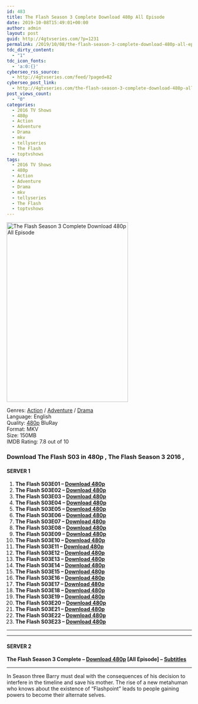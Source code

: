 ```yaml
---
id: 483
title: The Flash Season 3 Complete Download 480p All Episode
date: 2019-10-08T15:49:01+00:00
author: admin
layout: post
guid: http://4gtvseries.com/?p=1231
permalink: /2019/10/08/the-flash-season-3-complete-download-480p-all-episode/
tdc_dirty_content:
  - "1"
tdc_icon_fonts:
  - 'a:0:{}'
cyberseo_rss_source:
  - http://4gtvseries.com/feed/?paged=82
cyberseo_post_link:
  - http://4gtvseries.com/the-flash-season-3-complete-download-480p-all-episode/
post_views_count:
  - "0"
categories:
  - 2016 TV Shows
  - 480p
  - Action
  - Adventure
  - Drama
  - mkv
  - tellyseries
  - The Flash
  - toptvshows
tags:
  - 2016 TV Shows
  - 480p
  - Action
  - Adventure
  - Drama
  - mkv
  - tellyseries
  - The Flash
  - toptvshows
---
```

<img loading="lazy" class="aligncenter" src="https://3.bp.blogspot.com/-pAJQoTgoeX4/XZyvm0dpvfI/AAAAAAAAAbY/jBgIsXUkzJkb9kRMEgOn_blraVcQOmxjgCK4BGAYYCw/s1600/The%2BFlash%2BSeason%2B3.jpg" alt="The Flash Season 3 Complete Download 480p All Episode" width="330" height="488" />

Genres: <a href="http://4gtvseries.com/tag/action/" data-wpel-link="internal">Action</a> / <a href="http://4gtvseries.com/tag/adventure/" data-wpel-link="internal">Adventure</a> /&nbsp;<a href="http://4gtvseries.com/tag/drama/" data-wpel-link="internal">Drama</a>  
Language: English  
Quality:&nbsp;<a href="http://4gtvseries.com/tag/480p/" data-wpel-link="internal">480p</a> BluRay  
Format: MKV  
Size: 150MB  
IMDB Rating: 7.8 out of 10

### **Download The Flash S03 in 480p , The Flash Season 3 2016 ,&nbsp;**

#### <span><strong>SERVER 1</strong></span>

  1. **The Flash S03E01 – <a href="http://slink.dl480p.xyz/mzrgB" data-wpel-link="external" target="_blank" rel="nofollow external noopener noreferrer" class="wpel-icon-left"><i class="wpel-icon fa fa-download" aria-hidden="true"></i>Download 480p</a>**
  2. **The Flash S03E02 – <a href="http://slink.dl480p.xyz/f53Cnf2T" data-wpel-link="external" target="_blank" rel="nofollow external noopener noreferrer" class="wpel-icon-left"><i class="wpel-icon fa fa-download" aria-hidden="true"></i>Download 480p</a>**
  3. **The Flash S03E03 – <a href="http://slink.dl480p.xyz/F7MFTEwY" data-wpel-link="external" target="_blank" rel="nofollow external noopener noreferrer" class="wpel-icon-left"><i class="wpel-icon fa fa-download" aria-hidden="true"></i>Download 480p</a>**
  4. **The Flash S03E04 – <a href="http://slink.dl480p.xyz/WATI7" data-wpel-link="external" target="_blank" rel="nofollow external noopener noreferrer" class="wpel-icon-left"><i class="wpel-icon fa fa-download" aria-hidden="true"></i>Download 480p</a>**
  5. **The Flash S03E05 – <a href="http://slink.dl480p.xyz/zqgD" data-wpel-link="external" target="_blank" rel="nofollow external noopener noreferrer" class="wpel-icon-left"><i class="wpel-icon fa fa-download" aria-hidden="true"></i>Download 480p</a>**
  6. **The Flash S03E06 – <a href="http://slink.dl480p.xyz/TpSTrUr" data-wpel-link="external" target="_blank" rel="nofollow external noopener noreferrer" class="wpel-icon-left"><i class="wpel-icon fa fa-download" aria-hidden="true"></i>Download 480p</a>**
  7. **The Flash S03E07 – <a href="http://slink.dl480p.xyz/lyaebm" data-wpel-link="external" target="_blank" rel="nofollow external noopener noreferrer" class="wpel-icon-left"><i class="wpel-icon fa fa-download" aria-hidden="true"></i>Download 480p</a>**
  8. **The Flash S03E08 – <a href="http://slink.dl480p.xyz/Zk8VSfX" data-wpel-link="external" target="_blank" rel="nofollow external noopener noreferrer" class="wpel-icon-left"><i class="wpel-icon fa fa-download" aria-hidden="true"></i>Download 480p</a>**
  9. **The Flash S03E09 – <a href="http://slink.dl480p.xyz/LF6u9rI" data-wpel-link="external" target="_blank" rel="nofollow external noopener noreferrer" class="wpel-icon-left"><i class="wpel-icon fa fa-download" aria-hidden="true"></i>Download 480p</a>**
 10. **The Flash S03E10 – <a href="http://slink.dl480p.xyz/1N9oxkA" data-wpel-link="external" target="_blank" rel="nofollow external noopener noreferrer" class="wpel-icon-left"><i class="wpel-icon fa fa-download" aria-hidden="true"></i>Download 480p</a>**
 11. **The Flash S03E11 – <a href="http://slink.dl480p.xyz/cLHm" data-wpel-link="external" target="_blank" rel="nofollow external noopener noreferrer" class="wpel-icon-left"><i class="wpel-icon fa fa-download" aria-hidden="true"></i>Download 480p</a>**
 12. **The Flash S03E12 – <a href="http://slink.dl480p.xyz/JHOgYss7" data-wpel-link="external" target="_blank" rel="nofollow external noopener noreferrer" class="wpel-icon-left"><i class="wpel-icon fa fa-download" aria-hidden="true"></i>Download 480p</a>**
 13. **The Flash S03E13 – <a href="http://slink.dl480p.xyz/5PgRTh" data-wpel-link="external" target="_blank" rel="nofollow external noopener noreferrer" class="wpel-icon-left"><i class="wpel-icon fa fa-download" aria-hidden="true"></i>Download 480p</a>**
 14. **The Flash S03E14 – <a href="http://slink.dl480p.xyz/8EPP1T4q" data-wpel-link="external" target="_blank" rel="nofollow external noopener noreferrer" class="wpel-icon-left"><i class="wpel-icon fa fa-download" aria-hidden="true"></i>Download 480p</a>**
 15. **The Flash S03E15 – <a href="http://slink.dl480p.xyz/EZJq8LzK" data-wpel-link="external" target="_blank" rel="nofollow external noopener noreferrer" class="wpel-icon-left"><i class="wpel-icon fa fa-download" aria-hidden="true"></i>Download 480p</a>**
 16. **The Flash S03E16 – <a href="http://slink.dl480p.xyz/ynUP" data-wpel-link="external" target="_blank" rel="nofollow external noopener noreferrer" class="wpel-icon-left"><i class="wpel-icon fa fa-download" aria-hidden="true"></i>Download 480p</a>**
 17. **The Flash S03E17 – <a href="http://slink.dl480p.xyz/iegjLCJ" data-wpel-link="external" target="_blank" rel="nofollow external noopener noreferrer" class="wpel-icon-left"><i class="wpel-icon fa fa-download" aria-hidden="true"></i>Download 480p</a>**
 18. **The Flash S03E18 – <a href="http://slink.dl480p.xyz/j6XZxCLL" data-wpel-link="external" target="_blank" rel="nofollow external noopener noreferrer" class="wpel-icon-left"><i class="wpel-icon fa fa-download" aria-hidden="true"></i>Download 480p</a>**
 19. **The Flash S03E19 – <a href="http://slink.dl480p.xyz/kAxc" data-wpel-link="external" target="_blank" rel="nofollow external noopener noreferrer" class="wpel-icon-left"><i class="wpel-icon fa fa-download" aria-hidden="true"></i>Download 480p</a>**
 20. **The Flash S03E20 – <a href="http://slink.dl480p.xyz/h063" data-wpel-link="external" target="_blank" rel="nofollow external noopener noreferrer" class="wpel-icon-left"><i class="wpel-icon fa fa-download" aria-hidden="true"></i>Download 480p</a>**
 21. **The Flash S03E21 – <a href="http://slink.dl480p.xyz/yENdOd" data-wpel-link="external" target="_blank" rel="nofollow external noopener noreferrer" class="wpel-icon-left"><i class="wpel-icon fa fa-download" aria-hidden="true"></i>Download 480p</a>**
 22. **The Flash S03E22 – <a href="http://slink.dl480p.xyz/r5Twx" data-wpel-link="external" target="_blank" rel="nofollow external noopener noreferrer" class="wpel-icon-left"><i class="wpel-icon fa fa-download" aria-hidden="true"></i>Download 480p</a>**
 23. **The Flash S03E23 – <a href="http://slink.dl480p.xyz/Xnqk3E" data-wpel-link="external" target="_blank" rel="nofollow external noopener noreferrer" class="wpel-icon-left"><i class="wpel-icon fa fa-download" aria-hidden="true"></i>Download 480p</a>**

* * *

* * *

#### <span><strong>SERVER 2</strong></span>

**The Flash Season 3 Complete – <a href="http://dl480p.xyz/980/" data-wpel-link="external" target="_blank" rel="nofollow external noopener noreferrer" class="wpel-icon-left"><i class="wpel-icon fa fa-download" aria-hidden="true"></i>Download 480p</a> [All Episode] – <a href="https://subscene.com/subtitles/the-flash-third-season" data-wpel-link="external" target="_blank" rel="nofollow external noopener noreferrer" class="wpel-icon-left"><i class="wpel-icon fa fa-download" aria-hidden="true"></i>Subtitles</a>**

* * *

In Season three Barry must deal with the consequences of his decision to interfere in the timeline and save his mother. The rise of a new metahuman who knows about the existence of “Flashpoint” leads to people gaining powers to become their alternate selves.

<div align="center">
</div>